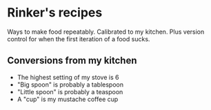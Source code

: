 # Rinker's recipes

Ways to make food repeatably. Calibrated to my kitchen.
Plus version control for when the first iteration of a food sucks.

## Conversions from my kitchen

- The highest setting of my stove is 6
- "Big spoon" is probably a tablespoon
- "Little spoon" is probably a teaspoon
- A "cup" is my mustache coffee cup
